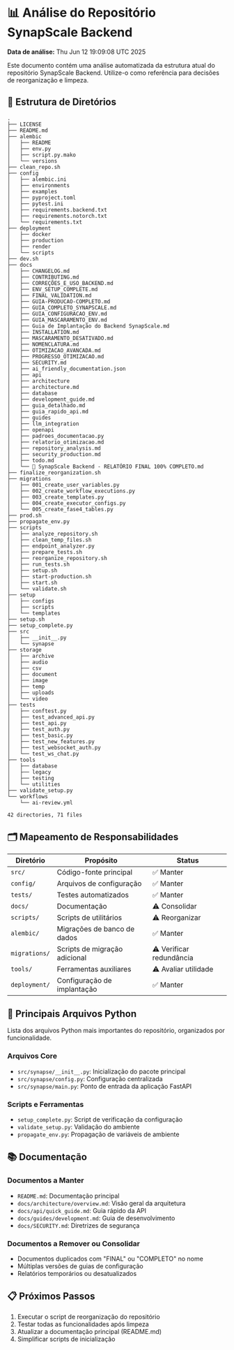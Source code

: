 # 📊 Análise do Repositório SynapScale Backend

**Data de análise:** Thu Jun 12 19:09:08 UTC 2025

Este documento contém uma análise automatizada da estrutura atual do repositório SynapScale Backend.
Utilize-o como referência para decisões de reorganização e limpeza.

## 📁 Estrutura de Diretórios

```
.
├── LICENSE
├── README.md
├── alembic
│   ├── README
│   ├── env.py
│   ├── script.py.mako
│   └── versions
├── clean_repo.sh
├── config
│   ├── alembic.ini
│   ├── environments
│   ├── examples
│   ├── pyproject.toml
│   ├── pytest.ini
│   ├── requirements.backend.txt
│   ├── requirements.notorch.txt
│   └── requirements.txt
├── deployment
│   ├── docker
│   ├── production
│   ├── render
│   └── scripts
├── dev.sh
├── docs
│   ├── CHANGELOG.md
│   ├── CONTRIBUTING.md
│   ├── CORREÇÕES_E_USO_BACKEND.md
│   ├── ENV_SETUP_COMPLETE.md
│   ├── FINAL_VALIDATION.md
│   ├── GUIA-PRODUCAO-COMPLETO.md
│   ├── GUIA_COMPLETO_SYNAPSCALE.md
│   ├── GUIA_CONFIGURACAO_ENV.md
│   ├── GUIA_MASCARAMENTO_ENV.md
│   ├── Guia de Implantação do Backend SynapScale.md
│   ├── INSTALLATION.md
│   ├── MASCARAMENTO_DESATIVADO.md
│   ├── NOMENCLATURA.md
│   ├── OTIMIZACAO_AVANCADA.md
│   ├── PROGRESSO_OTIMIZACAO.md
│   ├── SECURITY.md
│   ├── ai_friendly_documentation.json
│   ├── api
│   ├── architecture
│   ├── architecture.md
│   ├── database
│   ├── development_guide.md
│   ├── guia_detalhado.md
│   ├── guia_rapido_api.md
│   ├── guides
│   ├── llm_integration
│   ├── openapi
│   ├── padroes_documentacao.py
│   ├── relatorio_otimizacao.md
│   ├── repository_analysis.md
│   ├── security_production.md
│   ├── todo.md
│   └── 🎉 SynapScale Backend - RELATÓRIO FINAL 100% COMPLETO.md
├── finalize_reorganization.sh
├── migrations
│   ├── 001_create_user_variables.py
│   ├── 002_create_workflow_executions.py
│   ├── 003_create_templates.py
│   ├── 004_create_executor_configs.py
│   └── 005_create_fase4_tables.py
├── prod.sh
├── propagate_env.py
├── scripts
│   ├── analyze_repository.sh
│   ├── clean_temp_files.sh
│   ├── endpoint_analyzer.py
│   ├── prepare_tests.sh
│   ├── reorganize_repository.sh
│   ├── run_tests.sh
│   ├── setup.sh
│   ├── start-production.sh
│   ├── start.sh
│   └── validate.sh
├── setup
│   ├── configs
│   ├── scripts
│   └── templates
├── setup.sh
├── setup_complete.py
├── src
│   ├── __init__.py
│   └── synapse
├── storage
│   ├── archive
│   ├── audio
│   ├── csv
│   ├── document
│   ├── image
│   ├── temp
│   ├── uploads
│   └── video
├── tests
│   ├── conftest.py
│   ├── test_advanced_api.py
│   ├── test_api.py
│   ├── test_auth.py
│   ├── test_basic.py
│   ├── test_new_features.py
│   ├── test_websocket_auth.py
│   └── test_ws_chat.py
├── tools
│   ├── database
│   ├── legacy
│   ├── testing
│   └── utilities
├── validate_setup.py
└── workflows
    └── ai-review.yml

42 directories, 71 files
```

## 🗂️ Mapeamento de Responsabilidades

| Diretório | Propósito | Status |
|-----------|-----------|--------|
| `src/` | Código-fonte principal | ✅ Manter |
| `config/` | Arquivos de configuração | ✅ Manter |
| `tests/` | Testes automatizados | ✅ Manter |
| `docs/` | Documentação | ⚠️ Consolidar |
| `scripts/` | Scripts de utilitários | ⚠️ Reorganizar |
| `alembic/` | Migrações de banco de dados | ✅ Manter |
| `migrations/` | Scripts de migração adicional | ⚠️ Verificar redundância |
| `tools/` | Ferramentas auxiliares | ⚠️ Avaliar utilidade |
| `deployment/` | Configuração de implantação | ✅ Manter |

## 🐍 Principais Arquivos Python

Lista dos arquivos Python mais importantes do repositório, organizados por funcionalidade.

### Arquivos Core

- `src/synapse/__init__.py`: Inicialização do pacote principal
- `src/synapse/config.py`: Configuração centralizada
- `src/synapse/main.py`: Ponto de entrada da aplicação FastAPI

### Scripts e Ferramentas

- `setup_complete.py`: Script de verificação da configuração
- `validate_setup.py`: Validação do ambiente
- `propagate_env.py`: Propagação de variáveis de ambiente

## 📚 Documentação

### Documentos a Manter

- `README.md`: Documentação principal
- `docs/architecture/overview.md`: Visão geral da arquitetura
- `docs/api/quick_guide.md`: Guia rápido da API
- `docs/guides/development.md`: Guia de desenvolvimento
- `docs/SECURITY.md`: Diretrizes de segurança

### Documentos a Remover ou Consolidar

- Documentos duplicados com "FINAL" ou "COMPLETO" no nome
- Múltiplas versões de guias de configuração
- Relatórios temporários ou desatualizados

## 📋 Próximos Passos

1. Executar o script de reorganização do repositório
2. Testar todas as funcionalidades após limpeza
3. Atualizar a documentação principal (README.md)
4. Simplificar scripts de inicialização
